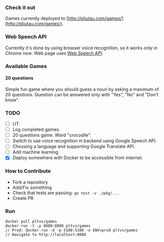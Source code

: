 ### Check it out

Games currently deployed to [http://pliutau.com/games/](http://pliutau.com/games/).

### Web Speech API

Currently it's done by using browser voice recognition, so it works *only in Chrome now*. Web page uses [Web Speech API](https://dvcs.w3.org/hg/speech-api/raw-file/tip/speechapi.html).

### Available Games

#### 20 questions

Simple fun game where you should guess a noun by asking a maximum of 20 questions. Question can be answered only with "Yes", "No" and "Don't know".

### TODO

- [ ] UT.
- [ ] Log completed games.
- [ ] 20 questions game. Word "crocodile".
- [ ] Switch to use voice recognition in backend using Google Speech API.
- [ ] Choosing a language and supporting Google Translate API.
- [ ] Add machine learning.
- [x] Deploy somewhere with Docker to be accessible from internet.

### How to Contribute

* Fork a repository
* Add/Fix something
* Check that tests are passing: `go test -v ./pkg/...`
* Create PR

### Run

```
docker pull pltvs/games
docker run -t -p 8080:8080 pltvs/games
// Prod: docker run -d -p 5100:5100 -e ENV=prod pltvs/games
// Navigate to http://localhost:8080
```
